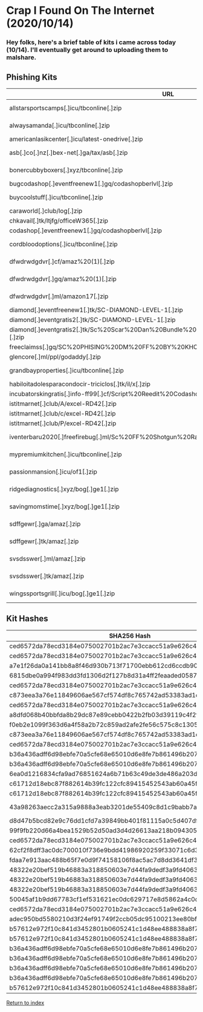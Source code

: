 # Crap I Found On The Internet (2020/10/14)

### Hey folks, here's a brief table of kits i came across today (10/14). I'll eventually get around to uploading them to malshare.

## Phishing Kits

| URL                                                                                               | IP                    | Whois/SOA                              | Exfil                                                         |
| ------------------------------------------------------------------------------------------------- | --------------------- | -------------------------------------- | ------------------------------------------------------------- |
| allstarsportscamps[.]icu/tbconline[.]zip                                                          | 5[.]182[.]211[.]121   | root@5-182-211-121[.]cprapid[.]com     | zate123man@gmail[.]com                                        |
| alwaysamanda[.]icu/tbconline[.]zip                                                                | 5[.]182[.]211[.]121   | root@5-182-211-121[.]cprapid[.]com     | zate123man@gmail[.]com                                        |
| americanlasikcenter[.]icu/latest-onedrive[.]zip                                                   | 45[.]148[.]120[.]105  | N/A                                    | wb7885598@gmail[.]com                                         |
| asb[.]co[.]nz[.]bex-net[.]ga/tax/asb[.]zip                                                        | 13[.]52[.]214[.]103   | soa@freenom[.]com                      | real_agency@yahoo[.]com<br/>birdmanbambam@gmail[.]com         |
| bonercubbyboxers[.]xyz/tbconline[.]zip                                                            | 5[.]182[.]211[.]121   | root@5-182-211-121[.]cprapid[.]com     | zate123man@gmail[.]com                                        |
| bugcodashop[.]eventfreenew1[.]gq/codashopberlvl[.]zip                                             | 95[.]111[.]241[.]149  | root@cloud[.]imflorethosting[.]my[.]id | storboss9@gmail[.]com                                         |
| buycoolstuff[.]icu/tbconline[.]zip                                                                | 5[.]182[.]211[.]121   | root@5-182-211-121[.]cprapid[.]com     | zate123man@gmail[.]com                                        |
| caraworld[.]club/log[.]zip                                                                        | 162[.]0[.]235[.]150   | cpanel@tech[.]namecheap[.]com          | formulainter5@gmail[.]com                                     |
| chkavail[.]tk/ltjfg/officeW365[.]zip                                                              | 167[.]172[.]148[.]221 | soa@freenom[.]com                      | Robertkhamann@gmail[.]com                                     |
| codashop[.]eventfreenew1[.]gq/codashopberlvl[.]zip                                                | 95[.]111[.]241[.]149  | root@cloud[.]imflorethosting[.]my[.]id | storboss9@gmail[.]com                                         |
| cordbloodoptions[.]icu/tbconline[.]zip                                                            | 5[.]182[.]211[.]121   | root@5-182-211-121[.]cprapid[.]com     | zate123man@gmail[.]com                                        |
| dfwdrwdgdvr[.]cf/amaz%20(1)[.]zip                                                                 | 185[.]221[.]216[.]4   | markusm122@yahoo[.]com                 | collinshofmann@outlook[.]com<br/>castilloalphonso@gmail[.]com |
| dfwdrwdgdvr[.]gq/amaz%20(1)[.]zip                                                                 | 185[.]221[.]216[.]4   | markusm122@yahoo[.]com                 | collinshofmann@outlook[.]com<br/>castilloalphonso@gmail[.]com |
| dfwdrwdgdvr[.]ml/amazon17[.]zip                                                                   | 185[.]221[.]216[.]4   | markusm122@yahoo[.]com                 | btsmpil@gmail[.]com<br/>kabiyesi@zoho[.]com                   |
| diamond[.]eventfreenew1[.]tk/SC-DIAMOND-LEVEL-1[.]zip                                             | 95[.]111[.]241[.]149  | root@cloud[.]imflorethosting[.]my[.]id | emailkalian@gmail[.]com                                       |
| diamond[.]eventgratis2[.]tk/SC-DIAMOND-LEVEL-1[.]zip                                              | 95[.]111[.]241[.]149  | root@cloud[.]imflorethosting[.]my[.]id | emailkalian@gmail[.]com                                       |
| diamond[.]eventgratis2[.]tk/Sc%20Scar%20Dan%20Bundle%20New%20Jeky%20Sulung%20(SFILE[.]MOBI)[.]zip | 95[.]111[.]241[.]149  | root@cloud[.]imflorethosting[.]my[.]id | jekybarier@gmail[.]com                                        |
| freeclaimss[.]gq/SC%20PHISING%20DM%20FF%20BY%20KHOIRUL[.]zip                                      | 161[.]97[.]97[.]217   | root@log[.]roxinatehostlive[.]com      | tantowibowo1997@gmail[.]com                                   |
| glencore[.]ml/ppl/godaddy[.]zip                                                                   | 192[.]232[.]196[.]172 | soa@freenom[.]com                      | mark[.]mcgraw111@gmail[.]com                                  |
| grandbayproperties[.]icu/tbconline[.]zip                                                          | 5[.]182[.]211[.]121   | root@5-182-211-121[.]cprapid[.]com     | zate123man@gmail[.]com                                        |
| habiloitadolesparacondocir-triciclos[.]tk/il/x[.]zip                                              | 198[.]57[.]243[.]41   | root@gator2011[.]hostgator[.]com       | writes to file: culo[.]html                                   |
| incubatorskingratis[.]info-ff99[.]cf/Script%20Reedit%20Codashop(AlanGamers)[.]zip                 | 89[.]40[.]1[.]36      | root@cloud[.]neverhosted[.]my[.]id     | jekygradi@gmail[.]com                                         |
| istitmarnet[.]club/A/excel-RD42[.]zip                                                             | 162[.]241[.]222[.]107 | dns@jomax[.]net                        | rentfredl@gmail[.]com                                         |
| istitmarnet[.]club/c/excel-RD42[.]zip                                                             | 162[.]241[.]222[.]107 | dns@jomax[.]net                        | rentfredl@gmail[.]com                                         |
| istitmarnet[.]club/P/excel-RD42[.]zip                                                             | 162[.]241[.]222[.]107 | dns@jomax[.]net                        | rentfredl@gmail[.]com                                         |
| iventerbaru2020[.]freefirebug[.]ml/Sc%20FF%20Shotgun%20Rampage%202020[.]zip                       | 95[.]111[.]241[.]149  | root@cloud[.]imflorethosting[.]my[.]id | your[.]email@gmail[.]com (unconfigured)                       |
| mypremiumkitchen[.]icu/tbconline[.]zip                                                            | 5[.]182[.]211[.]121   | root@5-182-211-121[.]cprapid[.]com     | zate123man@gmail[.]com                                        |
| passionmansion[.]icu/of1[.]zip                                                                    | 45[.]148[.]120[.]105  | root@45-148-120-105[.]cprapid[.]com    | Ronniesimp2@gmail[.]com<br/>logs[.]box45@yandex[.]com         |
| ridgediagnostics[.]xyz/bog[.]ge1[.]zip                                                            | 5[.]182[.]211[.]121   | root@5-182-211-121[.]cprapid[.]com     | zate123man@gmail[.]com                                        |
| savingmomstime[.]xyz/bog[.]ge1[.]zip                                                              | 5[.]182[.]211[.]121   | root@5-182-211-121[.]cprapid[.]com     | zate123man@gmail[.]com                                        |
| sdffgewr[.]ga/amaz[.]zip                                                                          | 185[.]221[.]216[.]4   | markusm122@yahoo[.]com                 | collinshofmann@outlook[.]com<br/>castilloalphonso@gmail[.]com |
| sdffgewr[.]tk/amaz[.]zip                                                                          | 185[.]221[.]216[.]4   | markusm122@yahoo[.]com                 | collinshofmann@outlook[.]com<br/>castilloalphonso@gmail[.]com |
| svsdsswer[.]ml/amaz[.]zip                                                                         | 185[.]221[.]216[.]4   | markusm122@yahoo[.]com                 | collinshofmann@outlook[.]com<br/>castilloalphonso@gmail[.]com |
| svsdsswer[.]tk/amaz[.]zip                                                                         | 185[.]221[.]216[.]4   | markusm122@yahoo[.]com                 | collinshofmann@outlook[.]com<br/>castilloalphonso@gmail[.]com |
| wingssportsgrill[.]icu/bog[.]ge1[.]zip                                                            | 5[.]182[.]211[.]121   | root@5-182-211-121[.]cprapid[.]com     | zate123man@gmail[.]com                                        |

## Kit Hashes

| SHA256 Hash                                                      | URL                                                                                               |
| ---------------------------------------------------------------- | ------------------------------------------------------------------------------------------------- |
| ced6572da78ecd3184e075002701b2ac7e3ccacc51a9e626c4844f73d780fb75 | allstarsportscamps[.]icu/tbconline[.]zip                                                          |
| ced6572da78ecd3184e075002701b2ac7e3ccacc51a9e626c4844f73d780fb75 | alwaysamanda[.]icu/tbconline[.]zip                                                                |
| a7e1f26da0a141bb8a8f46d930b713f71700ebb612cd6ccdb90423364bc743bb | americanlasikcenter[.]icu/latest-onedrive[.]zip                                                   |
| 6815dbe0a994f983dd3fd1306d2f127b8d31a4ff2feaaded0587de731ab25821 | asb[.]co[.]nz[.]bex-net[.]ga/tax/asb[.]zip                                                        |
| ced6572da78ecd3184e075002701b2ac7e3ccacc51a9e626c4844f73d780fb75 | bonercubbyboxers[.]xyz/tbconline[.]zip                                                            |
| c873eea3a76e11849606ae567cf574df8c765742ad53383ad1d8abbd5e41175a | bugcodashop[.]eventfreenew1[.]gq/codashopberlvl[.]zip                                             |
| ced6572da78ecd3184e075002701b2ac7e3ccacc51a9e626c4844f73d780fb75 | buycoolstuff[.]icu/tbconline[.]zip                                                                |
| a8dfd068b40bbfda8b29dc87e89cebb0422b2fb03d39119c4f2f0a31ef0d89c4 | caraworld[.]club/log[.]zip                                                                        |
| f0eb2e1099f363d6a4f58a2b72c859ad2afe2fe56c575c8c13054cfb2037a075 | chkavail[.]tk/ltjfg/officeW365[.]zip                                                              |
| c873eea3a76e11849606ae567cf574df8c765742ad53383ad1d8abbd5e41175a | codashop[.]eventfreenew1[.]gq/codashopberlvl[.]zip                                                |
| ced6572da78ecd3184e075002701b2ac7e3ccacc51a9e626c4844f73d780fb75 | cordbloodoptions[.]icu/tbconline[.]zip                                                            |
| b36a436adff6d98ebfe70a5cfe68e65010d6e8fe7b861496b207a95a8d5cedbf | dfwdrwdgdvr[.]cf/amaz%20(1)[.]zip                                                                 |
| b36a436adff6d98ebfe70a5cfe68e65010d6e8fe7b861496b207a95a8d5cedbf | dfwdrwdgdvr[.]gq/amaz%20(1)[.]zip                                                                 |
| 6ea0d1216834cfa9ad76851624a6b71b63c49de3de486a203d945569c093bade | dfwdrwdgdvr[.]ml/amazon17[.]zip                                                                   |
| c61712d18ebc87f882614b39fc122cfc89415452543ab60a45f807884a96c94e | diamond[.]eventfreenew1[.]tk/SC-DIAMOND-LEVEL-1[.]zip                                             |
| c61712d18ebc87f882614b39fc122cfc89415452543ab60a45f807884a96c94e | diamond[.]eventgratis2[.]tk/SC-DIAMOND-LEVEL-1[.]zip                                              |
| 43a98263aecc2a315a9888a3eab3201de55409c8d1c9babb7abf16906d64277d | diamond[.]eventgratis2[.]tk/Sc%20Scar%20Dan%20Bundle%20New%20Jeky%20Sulung%20(SFILE[.]MOBI)[.]zip |
| d8d47b5bcd82e9c76dd1cfd7a39849bb401f81115a0c5d407df894429cf4ead2 | freeclaimss[.]gq/SC%20PHISING%20DM%20FF%20BY%20KHOIRUL[.]zip                                      |
| 99f9fb220d66a4bea1529b52d50ad3d4d26613aa218b094305b08250d357ff0c | glencore[.]ml/ppl/godaddy[.]zip                                                                   |
| ced6572da78ecd3184e075002701b2ac7e3ccacc51a9e626c4844f73d780fb75 | grandbayproperties[.]icu/tbconline[.]zip                                                          |
| 62cf2f8dff3ac0dc700010f736e9bdd41986920259f33071c6d3c03922e4be51 | habiloitadolesparacondocir-triciclos[.]tk/il/x[.]zip                                              |
| fdaa7e913aac488b65f7e0d9f74158106f8ac5ac7d8dd3641df32b0836f80810 | incubatorskingratis[.]info-ff99[.]cf/Script%20Reedit%20Codashop(AlanGamers)[.]zip                 |
| 48322e20bef519b46883a318850603e7d44fa9dedf3a9fd4063d0722a19a429b | istitmarnet[.]club/A/excel-RD42[.]zip                                                             |
| 48322e20bef519b46883a318850603e7d44fa9dedf3a9fd4063d0722a19a429b | istitmarnet[.]club/c/excel-RD42[.]zip                                                             |
| 48322e20bef519b46883a318850603e7d44fa9dedf3a9fd4063d0722a19a429b | istitmarnet[.]club/P/excel-RD42[.]zip                                                             |
| 50045af1b9dd67783cf1ef531621ec0dc629717e8d5862a4c0cc417f6d92dedf | iventerbaru2020[.]freefirebug[.]ml/Sc%20FF%20Shotgun%20Rampage%202020[.]zip                       |
| ced6572da78ecd3184e075002701b2ac7e3ccacc51a9e626c4844f73d780fb75 | mypremiumkitchen[.]icu/tbconline[.]zip                                                            |
| adec950bd5580210d3f24ef91749f2ccb05dc95100213ee80bf3f9a29d7a8821 | passionmansion[.]icu/of1[.]zip                                                                    |
| b57612e972f10c841d3452801b0605241c1d48ee488838a8f76e2a5c2ef48785 | ridgediagnostics[.]xyz/bog[.]ge1[.]zip                                                            |
| b57612e972f10c841d3452801b0605241c1d48ee488838a8f76e2a5c2ef48785 | savingmomstime[.]xyz/bog[.]ge1[.]zip                                                              |
| b36a436adff6d98ebfe70a5cfe68e65010d6e8fe7b861496b207a95a8d5cedbf | sdffgewr[.]ga/amaz[.]zip                                                                          |
| b36a436adff6d98ebfe70a5cfe68e65010d6e8fe7b861496b207a95a8d5cedbf | sdffgewr[.]tk/amaz[.]zip                                                                          |
| b36a436adff6d98ebfe70a5cfe68e65010d6e8fe7b861496b207a95a8d5cedbf | svsdsswer[.]ml/amaz[.]zip                                                                         |
| b36a436adff6d98ebfe70a5cfe68e65010d6e8fe7b861496b207a95a8d5cedbf | svsdsswer[.]tk/amaz[.]zip                                                                         |
| b57612e972f10c841d3452801b0605241c1d48ee488838a8f76e2a5c2ef48785 | wingssportsgrill[.]icu/bog[.]ge1[.]zip                                                            |

[Return to index](/)
